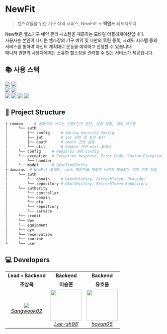 # NewFit

> 헬스러들을 위한 기구 예약 서비스, NewFit! → <b>백엔드</b> 레포지토리

Newfit은 헬스기구 예약 관리 시스템을 제공하는 모바일 어플리케이션입니다.<br>
사용자는 본인이 다니는 헬스장의 기구 예약 및 나만의 루틴 등록, 크레딧 시스템 등의 서비스를 통하여 자신의 계획대로 운동을 예약하고 진행할 수 있습니다.<br>
매니저 권한의 사용자에게는 소유한 헬스장을 관리할 수 있는 서비스가 제공됩니다.

## 📚 사용 스택
<div>
<div>
<img src="https://img.shields.io/badge/Spring Boot-6DB33F?style=flat-square&logo=Spring Boot&logoColor=white">
<img src="https://img.shields.io/badge/Gradle-02303A?style=flat-square&logo=Gradle&logoColor=white">
</div>

<div>
<img src="https://img.shields.io/badge/PostgreSQL-4479A1.svg?style=flat-square&logo=MySQL&logoColor=white">
<img src="https://img.shields.io/badge/Redis-DC382D?style=flat-square&logo=Redis&logoColor=white">
</div>

<div>
<img src="https://img.shields.io/badge/Amazon AWS-232F3E?style=flat-square&logo=Amazon AWS&logoColor=white">
<img src="https://img.shields.io/badge/Amazon S3-FF4F8B?style=flat-square&logo=Amazon S3&logoColor=white">
<img src="https://img.shields.io/badge/JSON Web Tokens-000000?style=flat-square&logo=JSON Web Tokens&logoColor=white">
<img src="https://img.shields.io/badge/FireBaseCloudMessaging-F3702A?style=flat-square&logo=FireBase&logoColor=white">
</div>
</div>

## 📁 Project Structure

```bash
├ common     # 공통으로 쓰이는 인증/인가 관련, 설정 파일, 에러 코드등
│     └── auth
│         ├── config     # Spring Security Config
│         ├── jwt        # jwt 관련 및 토큰 필터
│         ├── oauth      # oAuth 관련 설정
│         └── util       # Cookie 관련 util 클래스
│     └── config     # Redis/S3 관련 Config
│     └── exception  # Exception Response, Error Code, Custom Exception
│         └── handler 
│     └── model      # BaseTimeEntity
├ domains  # NewFit 도메인, auth 패키지를 제외한 나머지 패키지는 하위 구조 동일 
│     └── auth     
│         └── domain     # OAuthHistory, RefreshToken, Provider
│         └── repository # OAuthHistory, RefreshToken Repository
│     └── authority
│         └── controller 
│         └── domain     
│         └── dto        
│         └── repostiory 
│         └── service    
│     └── credit
│     └── dev
│     └── equipment
│     └── gym
│     └── reservation
│     └── routine
└     └── user
```

## 💻 Developers
<table >
    <tr align="center">
        <td><B>Lead • Backend</B></td>
        <td><B>Backend</B></td>
        <td><B>Backend</B></td>
    </tr>
    <tr align="center">
        <td><B>조상욱</B></td>
        <td><B>이승훈</B></td>
        <td><B>유호윤</B></td>
    </tr>
    <tr align="center">
        <td>
            <img src="https://github.com/Sangwook02.png?size=100">
            <br>
            <a href="https://github.com/Sangwook02"><I>Sangwook02</I></a>
        </td>
        <td>
            <img src="https://github.com/Lee-sh98.png?size=100" width="100">
            <br>
            <a href="https://github.com/Lee-sh98"><I>Lee-sh98</I></a>
        </td>
        <td>
            <img src="https://github.com/hoyun06.png?size=100" width="100">
            <br>
            <a href="https://github.com/hoyun06"><I>hoyun06</I></a>
        </td>
    </tr>
</table>
